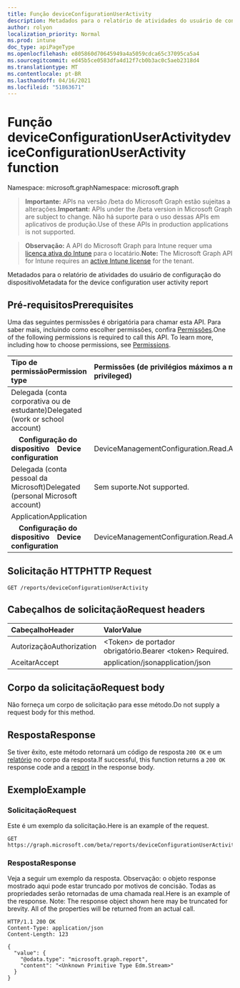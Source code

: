 ```yaml
---
title: Função deviceConfigurationUserActivity
description: Metadados para o relatório de atividades do usuário de configuração do dispositivo
author: rolyon
localization_priority: Normal
ms.prod: intune
doc_type: apiPageType
ms.openlocfilehash: e805860d70645949a4a5059cdca65c37095ca5a4
ms.sourcegitcommit: ed45b5ce0583dfa4d12f7cb0b3ac0c5aeb2318d4
ms.translationtype: MT
ms.contentlocale: pt-BR
ms.lasthandoff: 04/16/2021
ms.locfileid: "51863671"
---
```

# <a name="deviceconfigurationuseractivity-function"></a><span data-ttu-id="a94be-103">Função deviceConfigurationUserActivity</span><span class="sxs-lookup"><span data-stu-id="a94be-103">deviceConfigurationUserActivity function</span></span>

<span data-ttu-id="a94be-104">Namespace: microsoft.graph</span><span class="sxs-lookup"><span data-stu-id="a94be-104">Namespace: microsoft.graph</span></span>

> <span data-ttu-id="a94be-105">**Importante:** APIs na versão /beta do Microsoft Graph estão sujeitas a alterações.</span><span class="sxs-lookup"><span data-stu-id="a94be-105">**Important:** APIs under the /beta version in Microsoft Graph are subject to change.</span></span> <span data-ttu-id="a94be-106">Não há suporte para o uso dessas APIs em aplicativos de produção.</span><span class="sxs-lookup"><span data-stu-id="a94be-106">Use of these APIs in production applications is not supported.</span></span>

> <span data-ttu-id="a94be-107">**Observação:** A API do Microsoft Graph para Intune requer uma [licença ativa do Intune](https://go.microsoft.com/fwlink/?linkid=839381) para o locatário.</span><span class="sxs-lookup"><span data-stu-id="a94be-107">**Note:** The Microsoft Graph API for Intune requires an [active Intune license](https://go.microsoft.com/fwlink/?linkid=839381) for the tenant.</span></span>

<span data-ttu-id="a94be-108">Metadados para o relatório de atividades do usuário de configuração do dispositivo</span><span class="sxs-lookup"><span data-stu-id="a94be-108">Metadata for the device configuration user activity report</span></span>
## <a name="prerequisites"></a><span data-ttu-id="a94be-109">Pré-requisitos</span><span class="sxs-lookup"><span data-stu-id="a94be-109">Prerequisites</span></span>
<span data-ttu-id="a94be-p102">Uma das seguintes permissões é obrigatória para chamar esta API. Para saber mais, incluindo como escolher permissões, confira [Permissões](/graph/permissions-reference).</span><span class="sxs-lookup"><span data-stu-id="a94be-p102">One of the following permissions is required to call this API. To learn more, including how to choose permissions, see [Permissions](/graph/permissions-reference).</span></span>

|<span data-ttu-id="a94be-112">Tipo de permissão</span><span class="sxs-lookup"><span data-stu-id="a94be-112">Permission type</span></span>|<span data-ttu-id="a94be-113">Permissões (de privilégios máximos a mínimos)</span><span class="sxs-lookup"><span data-stu-id="a94be-113">Permissions (from most to least privileged)</span></span>|
|:---|:---|
|<span data-ttu-id="a94be-114">Delegada (conta corporativa ou de estudante)</span><span class="sxs-lookup"><span data-stu-id="a94be-114">Delegated (work or school account)</span></span>||
| <span data-ttu-id="a94be-115">&nbsp; &nbsp; **Configuração do dispositivo**</span><span class="sxs-lookup"><span data-stu-id="a94be-115">&nbsp; &nbsp; **Device configuration**</span></span> | <span data-ttu-id="a94be-116">DeviceManagementConfiguration.Read.All</span><span class="sxs-lookup"><span data-stu-id="a94be-116">DeviceManagementConfiguration.Read.All</span></span>|
|<span data-ttu-id="a94be-117">Delegada (conta pessoal da Microsoft)</span><span class="sxs-lookup"><span data-stu-id="a94be-117">Delegated (personal Microsoft account)</span></span>|<span data-ttu-id="a94be-118">Sem suporte.</span><span class="sxs-lookup"><span data-stu-id="a94be-118">Not supported.</span></span>|
|<span data-ttu-id="a94be-119">Application</span><span class="sxs-lookup"><span data-stu-id="a94be-119">Application</span></span>||
| <span data-ttu-id="a94be-120">&nbsp; &nbsp; **Configuração do dispositivo**</span><span class="sxs-lookup"><span data-stu-id="a94be-120">&nbsp; &nbsp; **Device configuration**</span></span> | <span data-ttu-id="a94be-121">DeviceManagementConfiguration.Read.All</span><span class="sxs-lookup"><span data-stu-id="a94be-121">DeviceManagementConfiguration.Read.All</span></span>|

## <a name="http-request"></a><span data-ttu-id="a94be-122">Solicitação HTTP</span><span class="sxs-lookup"><span data-stu-id="a94be-122">HTTP Request</span></span>
<!-- {
  "blockType": "ignored"
}
-->
``` http
GET /reports/deviceConfigurationUserActivity
```

## <a name="request-headers"></a><span data-ttu-id="a94be-123">Cabeçalhos de solicitação</span><span class="sxs-lookup"><span data-stu-id="a94be-123">Request headers</span></span>
|<span data-ttu-id="a94be-124">Cabeçalho</span><span class="sxs-lookup"><span data-stu-id="a94be-124">Header</span></span>|<span data-ttu-id="a94be-125">Valor</span><span class="sxs-lookup"><span data-stu-id="a94be-125">Value</span></span>|
|:---|:---|
|<span data-ttu-id="a94be-126">Autorização</span><span class="sxs-lookup"><span data-stu-id="a94be-126">Authorization</span></span>|<span data-ttu-id="a94be-127">&lt;Token&gt; de portador obrigatório.</span><span class="sxs-lookup"><span data-stu-id="a94be-127">Bearer &lt;token&gt; Required.</span></span>|
|<span data-ttu-id="a94be-128">Aceitar</span><span class="sxs-lookup"><span data-stu-id="a94be-128">Accept</span></span>|<span data-ttu-id="a94be-129">application/json</span><span class="sxs-lookup"><span data-stu-id="a94be-129">application/json</span></span>|

## <a name="request-body"></a><span data-ttu-id="a94be-130">Corpo da solicitação</span><span class="sxs-lookup"><span data-stu-id="a94be-130">Request body</span></span>
<span data-ttu-id="a94be-131">Não forneça um corpo de solicitação para esse método.</span><span class="sxs-lookup"><span data-stu-id="a94be-131">Do not supply a request body for this method.</span></span>

## <a name="response"></a><span data-ttu-id="a94be-132">Resposta</span><span class="sxs-lookup"><span data-stu-id="a94be-132">Response</span></span>
<span data-ttu-id="a94be-133">Se tiver êxito, este método retornará um código de resposta `200 OK` e um [relatório](../resources/intune-shared-report.md) no corpo da resposta.</span><span class="sxs-lookup"><span data-stu-id="a94be-133">If successful, this function returns a `200 OK` response code and a [report](../resources/intune-shared-report.md) in the response body.</span></span>

## <a name="example"></a><span data-ttu-id="a94be-134">Exemplo</span><span class="sxs-lookup"><span data-stu-id="a94be-134">Example</span></span>
### <a name="request"></a><span data-ttu-id="a94be-135">Solicitação</span><span class="sxs-lookup"><span data-stu-id="a94be-135">Request</span></span>
<span data-ttu-id="a94be-136">Este é um exemplo da solicitação.</span><span class="sxs-lookup"><span data-stu-id="a94be-136">Here is an example of the request.</span></span>
``` http
GET https://graph.microsoft.com/beta/reports/deviceConfigurationUserActivity
```

### <a name="response"></a><span data-ttu-id="a94be-137">Resposta</span><span class="sxs-lookup"><span data-stu-id="a94be-137">Response</span></span>
<span data-ttu-id="a94be-p103">Veja a seguir um exemplo da resposta. Observação: o objeto response mostrado aqui pode estar truncado por motivos de concisão. Todas as propriedades serão retornadas de uma chamada real.</span><span class="sxs-lookup"><span data-stu-id="a94be-p103">Here is an example of the response. Note: The response object shown here may be truncated for brevity. All of the properties will be returned from an actual call.</span></span>
``` http
HTTP/1.1 200 OK
Content-Type: application/json
Content-Length: 123

{
  "value": {
    "@odata.type": "microsoft.graph.report",
    "content": "<Unknown Primitive Type Edm.Stream>"
  }
}
```










